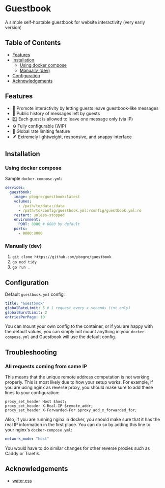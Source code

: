 # Guestbook

A simple self-hostable guestbook for website interactivity (very early version)

## Table of Contents

- [Features](#features)
- [Installation](#installation)
    - [Using docker compose](#using-docker-compose)
    - [Manually (dev)](#manually-dev)
- [Configuration](#configuration)
- [Acknowledgements](#acknowledgements)

## Features
- 📝 Promote interactivity by letting guests leave guestbook-like messages
- 📜 Public history of messages left by guests
- 1️⃣  Each guest is allowed to leave one message only (via IP)
- ⚙️  Fully configurable (WIP)
- 🙅 Global rate limiting feature
- 🪶 Extremely lightweight, responsive, and snappy interface

## Installation

### Using docker compose

Sample `docker-compose.yml`:
```yml
services:
  guestbook:
    image: pbogre/guestbook:latest
    volumes:
      - /path/to/data:/data
      - /path/to/config/guestbook.yml:/config/guestbook.yml:ro
    restart: unless-stopped
    environment:
      PORT: 8080 # 8080 by default
    ports:
      - 8080:8080
```

### Manually (dev)
1. `git clone https://github.com/pbogre/guestbook`
2. `go mod tidy`
3. `go run .`

## Configuration

Default `guestbook.yml` config:
```yml
title: "Guestbook"
globalRateLimit: 5 # 1 request every x seconds (int only)
globalBurstLimit: 2
entriesPerPage: 10
```

You can mount your own config to the container, or if you
are happy with the default values, you can simply not mount
anything in your `docker-compose.yml` and Guestbook will
use the default config.

## Troubleshooting

### All requests coming from same IP

This means that the unique remote address computation is not
working properly. This is most likely due to how your setup
works. For example, if you are using nginx as reverse proxy,
you should make sure to add these lines to your configuration:

```nginx
proxy_set_header Host $host;
proxy_set_header X-Real-IP $remote_addr;
proxy_set_header X-Forwarded-For $proxy_add_x_forwarded_for;
```

Also, if you are running nginx in docker, you should make sure
that it has the real IP information in the first place. You 
can do so by adding this line to your nginx's `docker-compose.yml`:

```yml
network_mode: "host"
```

You would have to do similar changes for other reverse proxies such 
as Caddy or Traefik.

## Acknowledgements
- [water.css](https://watercss.kognise.dev/)
